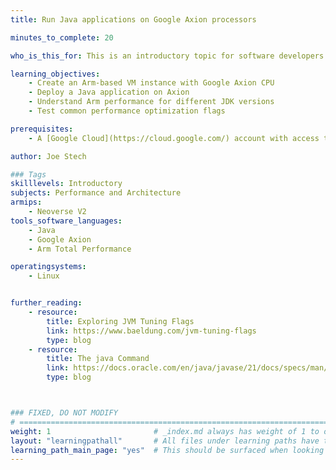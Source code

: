 ```yaml
---
title: Run Java applications on Google Axion processors

minutes_to_complete: 20

who_is_this_for: This is an introductory topic for software developers who want to learn how to run their Java-based applications on Arm-based Google Axion processors in Google Cloud. Most Java applications will run on Axion with no changes needed, but there are optimizations that can help improve application performance on Axion.

learning_objectives: 
    - Create an Arm-based VM instance with Google Axion CPU
    - Deploy a Java application on Axion
    - Understand Arm performance for different JDK versions
    - Test common performance optimization flags

prerequisites:
    - A [Google Cloud](https://cloud.google.com/) account with access to Axion based instances (C4A).

author: Joe Stech

### Tags
skilllevels: Introductory
subjects: Performance and Architecture
armips:
    - Neoverse V2
tools_software_languages:
    - Java
    - Google Axion
    - Arm Total Performance

operatingsystems:
    - Linux


further_reading:
    - resource:
        title: Exploring JVM Tuning Flags
        link: https://www.baeldung.com/jvm-tuning-flags
        type: blog
    - resource:
        title: The java Command 
        link: https://docs.oracle.com/en/java/javase/21/docs/specs/man/java.html
        type: blog



### FIXED, DO NOT MODIFY
# ================================================================================
weight: 1                       # _index.md always has weight of 1 to order correctly
layout: "learningpathall"       # All files under learning paths have this same wrapper
learning_path_main_page: "yes"  # This should be surfaced when looking for related content. Only set for _index.md of learning path content.
---
```

